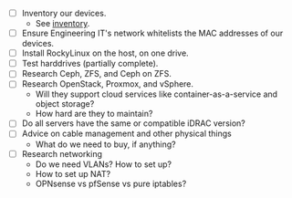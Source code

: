 - [ ] Inventory our devices.
  - See [inventory](https://docs.google.com/spreadsheets/d/1Mex7f6qN9uSypg3oOCucHvvdE0HO6KnUJdlAhtJ2QbY).
- [ ] Ensure Engineering IT's network whitelists the MAC addresses of our devices.
- [ ] Install RockyLinux on the host, on one drive.
- [ ] Test harddrives (partially complete).
- [ ] Research Ceph, ZFS, and Ceph on ZFS.
- [ ] Research OpenStack, Proxmox, and vSphere.
  - Will they support cloud services like container-as-a-service and object storage?
  - How hard are they to maintain?
- [ ] Do all servers have the same or compatible iDRAC version?
- [ ] Advice on cable management and other physical things
  - What do we need to buy, if anything?
- [ ] Research networking
  - Do we need VLANs? How to set up?
  - How to set up NAT?
  - OPNsense vs pfSense vs pure iptables?
